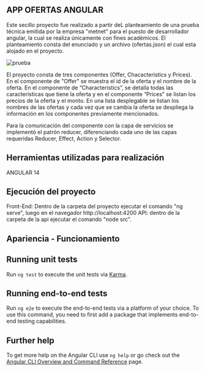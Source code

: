 ## APP OFERTAS ANGULAR

Este secillo proyecto fue realizado a partir deL planteamiento de una prueba técnica emitida por la empresa "metnet" para el puesto de desarrollador angular, la cual se realiza únicamente con fines académicos. El planteamiento consta del enunciado y un archivo (ofertas.json) el cual esta alojado en el proyecto.

![prueba](https://github.com/Estiiven/offers-angular-NGRX/assets/48731786/badf851d-ed8e-4ce9-bf0b-ecf103eb8563)

El proyecto consta de tres componentes (Offer, Chacacteristics y Prices). En el componente de "Offer" se muestra el id de la oferta y el nombre de la oferta. En el componente de “Characteristics”, se detalla todas las características que tiene la oferta y en el componente “Prices” se listan los precios de la oferta y el monto. En una lista desplegable se listan los nombres de las ofertas y cada vez que se cambia la oferta se despliega la información en los componentes previamente mencionados.

Para la comunicación del componente con la capa de servicios se implementó el patrón reducer, diferenciando cada uno de las capas requeridas Reducer, Effect, Action y  Selector.

## Herramientas utilizadas para realización
ANGULAR 14

## Ejecución del proyecto

Front-End: Dentro de la carpeta del proyecto ejecutar el comando "ng serve", luego en el navegador http://localhost:4200 
API: dentro de la carpeta de la api ejecutar el comando "node src".

## Apariencia - Funcionamiento




## Running unit tests

Run `ng test` to execute the unit tests via [Karma](https://karma-runner.github.io).

## Running end-to-end tests

Run `ng e2e` to execute the end-to-end tests via a platform of your choice. To use this command, you need to first add a package that implements end-to-end testing capabilities.

## Further help

To get more help on the Angular CLI use `ng help` or go check out the [Angular CLI Overview and Command Reference](https://angular.io/cli) page.
